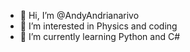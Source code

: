 - 👋 Hi, I’m @AndyAndrianarivo
- 👀 I’m interested in Physics and coding
- 🌱 I’m currently learning Python and C#

<!---
AndyAndrianarivo/AndyAndrianarivo is a ✨ special ✨ repository because its `README.md` (this file) appears on your GitHub profile.
You can click the Preview link to take a look at your changes.
--->
